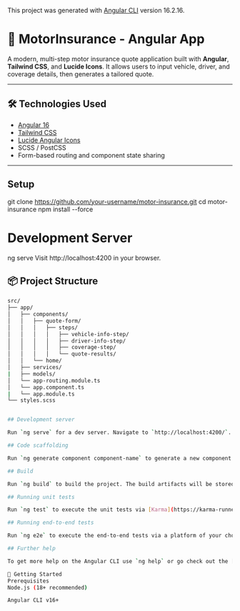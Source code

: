 This project was generated with [Angular CLI](https://github.com/angular/angular-cli) version 16.2.16.

# 🚗 MotorInsurance - Angular App

A modern, multi-step motor insurance quote application built with **Angular**, **Tailwind CSS**, and **Lucide Icons**. It allows users to input vehicle, driver, and coverage details, then generates a tailored quote.

---

## 🛠️ Technologies Used

- [Angular 16](https://angular.io/)
- [Tailwind CSS](https://tailwindcss.com/)
- [Lucide Angular Icons](https://www.npmjs.com/package/lucide-angular)
- SCSS / PostCSS
- Form-based routing and component state sharing

---

## Setup

git clone https://github.com/your-username/motor-insurance.git
cd motor-insurance
npm install --force

# Development Server

ng serve
Visit http://localhost:4200 in your browser.

## 📦 Project Structure

```bash
src/
├── app/
│   ├── components/
│   │   ├── quote-form/
│   │   │   ├── steps/
│   │   │   │   ├── vehicle-info-step/
│   │   │   │   ├── driver-info-step/
│   │   │   │   ├── coverage-step/
│   │   │   │   └── quote-results/
│   │   └── home/
│   ├── services/
|   ├── models/
│   └── app-routing.module.ts
│   └── app.component.ts
|   └── app.module.ts
└── styles.scss


## Development server

Run `ng serve` for a dev server. Navigate to `http://localhost:4200/`. The application will automatically reload if you change any of the source files.

## Code scaffolding

Run `ng generate component component-name` to generate a new component. You can also use `ng generate directive|pipe|service|class|guard|interface|enum|module`.

## Build

Run `ng build` to build the project. The build artifacts will be stored in the `dist/` directory.

## Running unit tests

Run `ng test` to execute the unit tests via [Karma](https://karma-runner.github.io).

## Running end-to-end tests

Run `ng e2e` to execute the end-to-end tests via a platform of your choice. To use this command, you need to first add a package that implements end-to-end testing capabilities.

## Further help

To get more help on the Angular CLI use `ng help` or go check out the [Angular CLI Overview and Command Reference](https://angular.io/cli) page.

🚀 Getting Started
Prerequisites
Node.js (18+ recommended)

Angular CLI v16+


```
